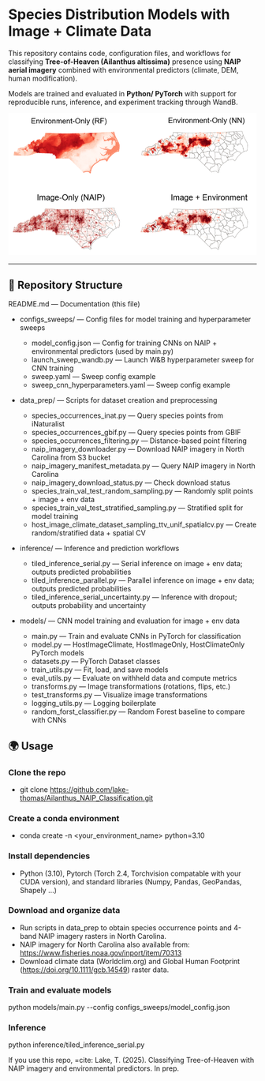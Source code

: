 ﻿# Species Distribution Models with Image + Climate Data

This repository contains code, configuration files, and workflows for classifying **Tree-of-Heaven (Ailanthus altissima)** presence using **NAIP aerial imagery** combined with environmental predictors (climate, DEM, human modification).  

Models are trained and evaluated in **Python/ PyTorch** with support for reproducible runs, inference, and experiment tracking through WandB.

![Model Predictions: Comparison between Random Forest, Climate-Only (NN), Image-Only (CNN), and Image + Climate (CNN)](compare_predictions.PNG)

---

## 📂 Repository Structure

README.md — Documentation (this file)

* configs_sweeps/ — Config files for model training and hyperparameter sweeps
  * model_config.json — Config for training CNNs on NAIP + environmental predictors (used by main.py)
  * launch_sweep_wandb.py — Launch W&B hyperparameter sweep for CNN training
  * sweep.yaml — Sweep config example
  * sweep_cnn_hyperparameters.yaml — Sweep config example

* data_prep/ — Scripts for dataset creation and preprocessing
  * species_occurrences_inat.py — Query species points from iNaturalist
  * species_occurrences_gbif.py — Query species points from GBIF
  * species_occurrences_filtering.py — Distance-based point filtering
  * naip_imagery_downloader.py — Download NAIP imagery in North Carolina from S3 bucket
  * naip_imagery_manifest_metadata.py — Query NAIP imagery in North Carolina
  * naip_imagery_download_status.py — Check download status
  * species_train_val_test_random_sampling.py — Randomly split points + image + env data
  * species_train_val_test_stratified_sampling.py — Stratified split for model training
  * host_image_climate_dataset_sampling_ttv_unif_spatialcv.py — Create random/stratified data + spatial CV

* inference/ — Inference and prediction workflows
  * tiled_inference_serial.py — Serial inference on image + env data; outputs predicted probabilities
  * tiled_inference_parallel.py — Parallel inference on image + env data; outputs predicted probabilities
  * tiled_inference_serial_uncertainty.py — Inference with dropout; outputs probability and uncertainty

* models/ — CNN model training and evaluation for image + env data
  * main.py — Train and evaluate CNNs in PyTorch for classification
  * model.py — HostImageClimate, HostImageOnly, HostClimateOnly PyTorch models
  * datasets.py — PyTorch Dataset classes
  * train_utils.py — Fit, load, and save models
  * eval_utils.py — Evaluate on withheld data and compute metrics
  * transforms.py — Image transformations (rotations, flips, etc.)
  * test_transforms.py — Visualize image transformations
  * logging_utils.py — Logging boilerplate
  * random_forst_classifier.py — Random Forest baseline to compare with CNNs

## 🌍 Usage

### Clone the repo
- git clone https://github.com/lake-thomas/Ailanthus_NAIP_Classification.git

### Create a conda environment
- conda create -n <your_environment_name> python=3.10

### Install dependencies
- Python (3.10), Pytorch (Torch 2.4, Torchvision compatable with your CUDA version), and standard libraries (Numpy, Pandas, GeoPandas, Shapely ...)

### Download and organize data
- Run scripts in data_prep to obtain species occurrence points and 4-band NAIP imagery rasters in North Carolina.
- NAIP imagery for North Carolina also available from: https://www.fisheries.noaa.gov/inport/item/70313
- Download climate data (Worldclim.org) and Global Human Footprint (https://doi.org/10.1111/gcb.14549) raster data.

### Train and evaluate models
python models/main.py --config configs_sweeps/model_config.json

### Inference
python inference/tiled_inference_serial.py 

If you use this repo, =cite:
Lake, T. (2025). Classifying Tree-of-Heaven with NAIP imagery and environmental predictors. In prep.







